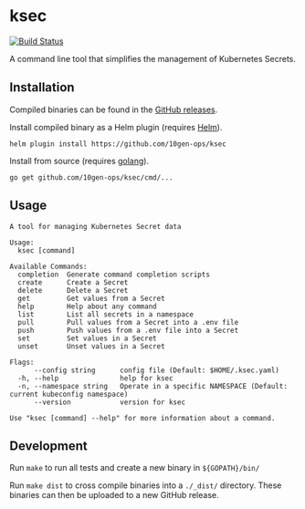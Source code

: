 # ksec

[![Build Status](https://cloud.drone.io/api/badges/10gen-ops/ksec/status.svg)](https://cloud.drone.io/10gen-ops/ksec)

A command line tool that simplifies the management of Kubernetes Secrets.

## Installation

Compiled binaries can be found in the [GitHub releases](https://github.com/10gen-ops/ksec/releases).

Install compiled binary as a Helm plugin (requires [Helm](https://docs.helm.sh/using_helm/#installing-helm)).

    helm plugin install https://github.com/10gen-ops/ksec

Install from source (requires [golang](https://golang.org/doc/install#install)).

    go get github.com/10gen-ops/ksec/cmd/...

## Usage
```
A tool for managing Kubernetes Secret data

Usage:
  ksec [command]

Available Commands:
  completion  Generate command completion scripts
  create      Create a Secret
  delete      Delete a Secret
  get         Get values from a Secret
  help        Help about any command
  list        List all secrets in a namespace
  pull        Pull values from a Secret into a .env file
  push        Push values from a .env file into a Secret
  set         Set values in a Secret
  unset       Unset values in a Secret

Flags:
      --config string      config file (Default: $HOME/.ksec.yaml)
  -h, --help               help for ksec
  -n, --namespace string   Operate in a specific NAMESPACE (Default: current kubeconfig namespace)
      --version            version for ksec

Use "ksec [command] --help" for more information about a command.
```

## Development

Run `make` to run all tests and create a new binary in `${GOPATH}/bin/`

Run `make dist` to cross compile binaries into a `./_dist/` directory. These binaries can then be uploaded to a new GitHub release.
